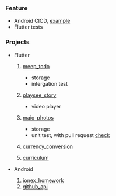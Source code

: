 ### Feature
- Android CICD, [example](https://github.com/jess0507/mobile_app_demos/actions/runs/9159503175)
- Flutter tests
  
### Projects
- Flutter 
    1. [meep_todo](https://github.com/merukoo0507/interview_homework/tree/flutter/test/meep_todo/meep_todo)
        - storage
        - intergation test

    2. [playsee_story](https://github.com/merukoo0507/interview_homework/tree/develop/playsee_story)
        - video player

    3. [maio_photos](https://github.com/merukoo0507/interview_homework/tree/develop/maio_photos)
        - storage 
        - unit test, with pull request [check](https://github.com/merukoo0507/interview_homework/pull/12)

    4. [currency_conversion](https://github.com/merukoo0507/interview_homework/tree/develop/currency_conversion)
    5. [curriculum](https://github.com/merukoo0507/interview_homework/tree/develop/curriculum)
       
- Android
    1. [ionex_homework](https://github.com/merukoo0507/interview_homework/tree/develop/ionex_homework)
    2. [github_api](https://github.com/merukoo0507/interview_homework/tree/develop/github_api)
    
